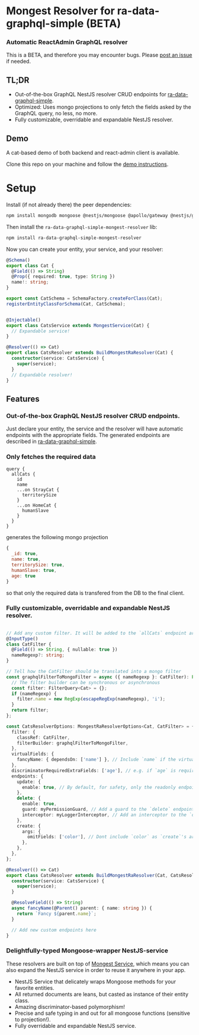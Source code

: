 # Mongest Resolver for ra-data-graphql-simple (BETA)

### Automatic ReactAdmin GraphQL resolver

This is a BETA, and therefore you may encounter bugs. Please [post an issue](https://github.com/OoDeLally/ra-data-graphql-simple-mongest-resolver/issues) if needed.

## TL;DR

* Out-of-the-box GraphQL NestJS resolver CRUD endpoints for [ra-data-graphql-simple](https://github.com/marmelab/react-admin/tree/master/packages/ra-data-graphql-simple).
* Optimized: Uses mongo projections to only fetch the fields asked by the GraphQL query, no less, no more.
* Fully customizable, overridable and expandable NestJS resolver.

## Demo

A cat-based demo of both backend and react-admin client is available.

Clone this repo on your machine and follow the [demo instructions](https://github.com/OoDeLally/ra-data-graphql-simple-mongest-resolver/tree/master/demo-client).


# Setup

Install (if not already there) the peer dependencies:

```bash
npm install mongodb mongoose @nestjs/mongoose @apollo/gateway @nestjs/graphql apollo-server-core apollo-server-express graphql mongest-service
```

Then install the `ra-data-graphql-simple-mongest-resolver` lib:

```bash
npm install ra-data-graphql-simple-mongest-resolver
```

Now you can create your entity, your service, and your resolver:

```ts
@Schema()
export class Cat {
  @Field(() => String)
  @Prop({ required: true, type: String })
  name!: string;
}

export const CatSchema = SchemaFactory.createForClass(Cat);
registerEntityClassForSchema(Cat, CatSchema);


@Injectable()
export class CatsService extends MongestService(Cat) {
  // Expandable service!
}

@Resolver(() => Cat)
export class CatsResolver extends BuildMongestRaResolver(Cat) {
  constructor(service: CatsService) {
    super(service);
  }
  // Expandable resolver!
}
```


## Features

### Out-of-the-box GraphQL NestJS resolver CRUD endpoints.

Just declare your entity, the service and the resolver will have automatic endpoints with the appropriate fields.
The generated endpoints are described in [ra-data-graphql-simple](https://github.com/marmelab/react-admin/tree/master/packages/ra-data-graphql-simple).


### Only fetches the required data

```gql
query {
  allCats {
    id
    name
    ...on StrayCat {
      territorySize
    }
    ...on HomeCat {
      humanSlave
    }
  }
}
```

generates the following mongo projection

```js
{
  _id: true,
  name: true,
  territorySize: true,
  humanSlave: true,
  age: true
}
```

so that only the required data is transfered from the DB to the final client.


### Fully customizable, overridable and expandable NestJS resolver.


```ts

// Add any custom filter. It will be added to the `allCats` endpoint arguments.
@InputType()
class CatFilter {
  @Field(() => String, { nullable: true })
  nameRegexp?: string;
}

// Tell how the CatFilter should be translated into a mongo filter
const graphqlFilterToMongoFilter = async ({ nameRegexp }: CatFilter): Promise<FilterQuery<Cat>> => {
  // The filter builder can be synchronous or asynchronous
  const filter: FilterQuery<Cat> = {};
  if (nameRegexp) {
    filter.name = new RegExp(escapeRegExp(nameRegexp), 'i');
  }
  return filter;
};

const CatsResolverOptions: MongestRaResolverOptions<Cat, CatFilter> = {
  filter: {
    classRef: CatFilter,
    filterBuilder: graphqlFilterToMongoFilter,
  },
  virtualFields: {
    fancyName: { dependsOn: ['name'] }, // Include `name` if the virtual field `fancyName` needs it to resolve (see the resolver below).
  },
  discriminatorRequiredExtraFields: ['age'], // e.g. if `age` is required in your graphql resolveType().
  endpoints: {
    update: {
      enable: true, // By default, for safety, only the readonly endpoints are enabled.
    },
    delete: {
      enable: true,
      guard: myPermissionGuard, // Add a guard to the `delete` endpoint.
      interceptor: myLoggerInterceptor, // Add an interceptor to the `delete` endpoint.
    },
    create: {
      args: {
        omitFields: ['color'], // Dont include `color` as `create`'s argument.
      },
    },
  },
};

@Resolver(() => Cat)
export class CatsResolver extends BuildMongestRaResolver(Cat, CatsResolverOptions) {
  constructor(service: CatsService) {
    super(service);
  }

  @ResolveField(() => String)
  async fancyName(@Parent() parent: { name: string }) {
    return `Fancy ${parent.name}`;
  }

  // Add new custom endpoints here
}

```

### Delightfully-typed Mongoose-wrapper NestJS-service

These resolvers are built on top of [Mongest Service](https://github.com/OoDeLally/mongest-service), which means you can also expand the NestJS service in order to reuse it anywhere in your app.

* NestJS Service that delicately wraps Mongoose methods for your favorite entities.
* All returned documents are leans, but casted as instance of their entity class.
* Amazing discriminator-based polymorphism!
* Precise and safe typing in and out for all mongoose functions (sensitive to projection!).
* Fully overridable and expandable NestJS service.
